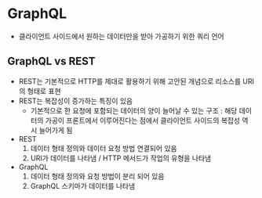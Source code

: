 # GraphQL
- 클라이언트 사이드에서 원하는 데이터만을 받아 가공하기 위한 쿼리 언어

## GraphQL vs REST
- REST는 기본적으로 HTTP를 제대로 활용하기 위해 고안된 개념으로 리소스를 URI의 형태로 표현
- REST는 복잡성이 증가하는 특징이 있음
    - 기본적으로 한 요청에 포함되는 데이터의 양이 늘어날 수 있는 구조 : 해당 데이터의 가공이 프론트에서 이루어진다는 점에서 클라이언트 사이드의 복잡성 역시 늘어가게 됨
- REST
    1. 데이터 형태 정의와 데이터 요청 방법 연결되어 있음
    2. URI가 데이터를 나타냄 / HTTP 메서드가 작업의 유형을 나타냄
- GraphQL
    1. 데이터 형태 정의와 요청 방법이 분리 되어 있음
    2. GraphQL 스키마가 데이터를 나타냄